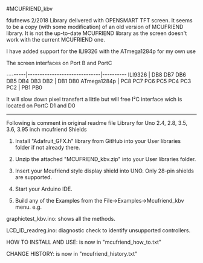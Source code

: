 #MCUFRIEND_kbv

fdufnews 2/2018
Library delivered with OPENSMART TFT screen. It seems to be a copy (with some modification) of an old version of MCUFRIEND library.
It is not the up-to-date MCUFRIEND library as the screen doesn't work with the current MCUFRIEND one.


I have added support for the ILI9326 with the ATmega1284p for my own use

The screen interfaces on Port B and PortC

--------|------------------------------|----------
ILI9326 | DB8 DB7 DB6 DB5 DB4 DB3 DB2 | DB1 DB0
ATmega1284p | PC8 PC7 PC6 PC5 PC4 PC3 PC2 | PB1 PB0

It will slow down pixel transfert a little but will free I²C interface wich is located on PortC D1 and D0

----------------------------------------------------------------------------------------------------
Following is comment in original readme file
Library for Uno 2.4, 2.8, 3.5, 3.6, 3.95 inch mcufriend  Shields

1. Install "Adafruit_GFX.h" library from GitHub into your User libraries folder if not already there.

2. Unzip the attached "MCUFRIEND_kbv.zip" into your User libraries folder.

3. Insert your Mcufriend style display shield into UNO.   Only 28-pin shields are supported.

4. Start your Arduino IDE.

5. Build any of the Examples from the File->Examples->Mcufriend_kbv menu.  e.g.

graphictest_kbv.ino: shows all the methods.

LCD_ID_readreg.ino:  diagnostic check to identify unsupported controllers.


HOW TO INSTALL AND USE: is now in "mcufriend_how_to.txt"

CHANGE HISTORY:         is now in "mcufriend_history.txt"
